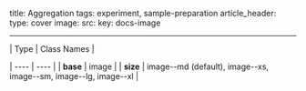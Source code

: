 title: Aggregation 
tags: experiment, sample-preparation 
article_header:
  type: cover
  image:
    src: 
    key: docs-image



---
| Type | Class Names |

| ---- | ---- |
| **base**  | image |
| **size**  | image\-\-md (default), image\-\-xs, image\-\-sm, image\-\-lg, image\-\-xl |






